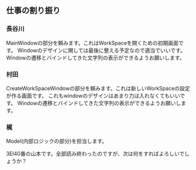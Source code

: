 ## 仕事の割り振り
### 長谷川
MainWindowの部分を頼みます。これはWorkSpaceを開くための初期画面です。
Windowのデザインに関しては最後に整える予定なので適当でいいです。
Windowの遷移とバインドしてきた文字列の表示ができるようお願いします。
### 村田
CreateWorkSpaceWindowの部分を頼みます。これは新しいWorkSpaceの設定が作る画面です。
これもwindowのデザインはあまり力は入れなくてもいいです。
Windowの遷移とバインドしてきた文字列の表示ができるようお願いします。
### 梶
Model(内部ロジックの部分)を担当します。

3EI40番の山本です。全部読み終わったのですが、次は何をすればよろしいでしょうか？
